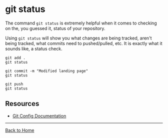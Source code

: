 # git status

The command `git status` is extremely helpful when it comes to checking on the, you guessed it, status of your repository.

Using `git status` will show you what changes are being tracked, aren't being tracked, what commits need to pushed/pulled, etc. It is exactly what it sounds like, a status check. 



```
git add . 
git status

git commit -m "Modified landing page"
git status

git push 
git status
```

## Resources
- [Git Config Documentation](https://git-sm.com/docs/git-config)

---

[Back to Home](../README.md)